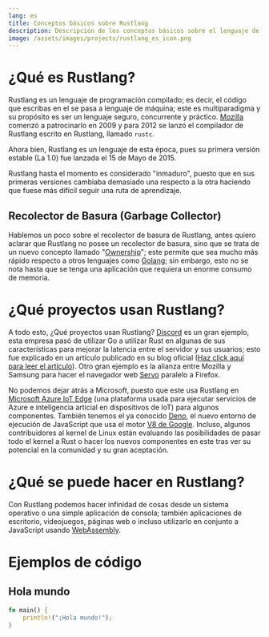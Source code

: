 ```yaml
---
lang: es
title: Conceptos básicos sobre Rustlang
description: Descripción de los conceptos básicos sobre el lenguaje de programación Rustlang, en conjunto a algunos proyectos que usan este maravilloso lenguaje y casos de uso reales con ejemplos de código.
image: /assets/images/projects/rustlang_es_icon.png
---
```


# ¿Qué es Rustlang?
Rustlang es un lenguaje de programación compilado; es decir, el código que escribas en el se pasa a lenguaje de máquina; este es multiparadigma y su propósito es ser un lenguaje seguro, concurrente y práctico. [Mozilla](https://www.mozilla.org/) comenzó a patrocinarlo en 2009 y para 2012 se lanzó el compilador de Rustlang escrito en Rustlang, llamado `rustc`.

Ahora bien, Rustlang es un lenguaje de esta época, pues su primera versión estable (La 1.0) fue lanzada el 15 de Mayo de 2015.

Rustlang hasta el momento es considerado "inmaduro", puesto que en sus primeras versiones cambiaba demasiado una respecto a la otra haciendo que fuese más difícil seguir una ruta de aprendizaje.

## Recolector de Basura (Garbage Collector)
Hablemos un poco sobre el recolector de basura de Rustlang, antes quiero aclarar que Rustlang no posee un recolector de basura, sino que se trata de un nuevo concepto llamado "[Ownership](https://doc.rust-lang.org/book/ch04-00-understanding-ownership.html)"; este permite que sea mucho más rápido respecto a otros lenguajes como [Golang](https://golang.org/); sin embargo, esto no se nota hasta que se tenga una aplicación que requiera un enorme consumo de memoria.

# ¿Qué proyectos usan Rustlang?
A todo esto, ¿Qué proyectos usan Rustlang? [Discord](https://discord.com) es un gran ejemplo, esta empresa pasó de utilizar Go a utilizar Rust en algunas de sus características para mejorar la latencia entre el servidor y sus usuarios; esto fue explicado en un artículo publicado en su blog oficial ([Haz click aquí para leer el artículo](https://blog.discord.com/why-discord-is-switching-from-go-to-rust-a190bbca2b1f)). Otro gran ejemplo es la alianza entre Mozilla y Samsung para hacer el navegador web [Servo](https://github.com/servo/servo) paralelo a Firefox.

No podemos dejar atrás a Microsoft, puesto que este usa Rustlang en [Microsoft Azure IoT Edge](https://azure.microsoft.com/es-es/services/iot-edge/) (una plataforma usada para ejecutar servicios de Azure e inteligencia articial en dispositivos de IoT) para algunos componentes. También tenemos el ya conocido [Deno](https://deno.land/), el nuevo entorno de ejecución de JavaScript que usa el motor [V8 de Google](https://v8.dev/). Incluso, algunos contribuidores al kernel de Linux están evaluando las posibilidades de pasar todo el kernel a Rust o hacer los nuevos componentes en este tras ver su potencial en la comunidad y su gran aceptación.

# ¿Qué se puede hacer en Rustlang?
Con Rustlang podemos hacer infinidad de cosas desde un sistema operativo o una simple aplicación de consola; también aplicaciones de escritorio, videojuegos, páginas web o incluso utilizarlo en conjunto a JavaScript usando [WebAssembly](https://webassembly.org/).

# Ejemplos de código

## Hola mundo
```rust
fn main() {
    println!("¡Hola mundo!");
}
```
